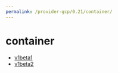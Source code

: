 ```yaml
---
permalink: /provider-gcp/0.21/container/
---
```


# container



* [v1beta1](v1beta1/index.md)
* [v1beta2](v1beta2/index.md)